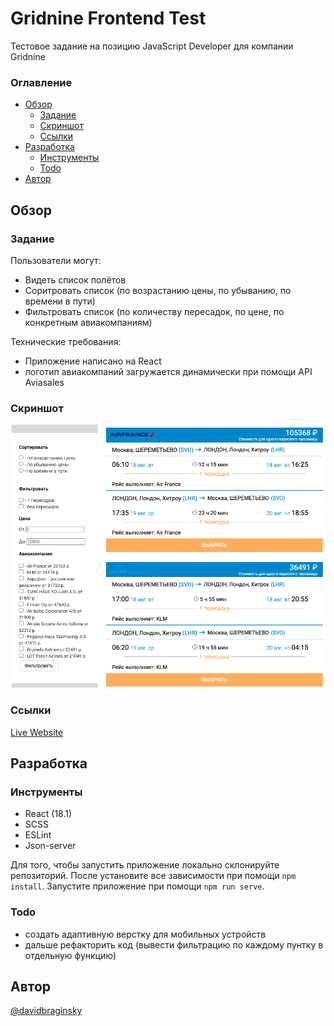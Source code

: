 # Gridnine Frontend Test

Тестовое задание на позицию JavaScript Developer для компании Gridnine

### Оглавление

- [Обзор](#обзор)
  - [Задание](#задание)
  - [Скриншот](#скриншот)
  - [Ссылки](#ссылки)
- [Разработка](#разработка)
  - [Инструменты](#инструменты)
  - [Todo](#todo)
- [Автор](#автор)

## Обзор

### Задание

Пользователи могут:

- Видеть список полётов
- Соритровать список (по возрастанию цены, по убыванию, по времени в пути)
- Фильтровать список (по количеству пересадок, по цене, по конкретным авиакомпаниям)

Технические требования:

- Приложение написано на React
- логотип авиакомпаний загружается динамически при помощи API Aviasales

### Скриншот

![Screenshot of app](./src/assets/gridnine_screenshot.png)

### Ссылки

[Live Website](https://davidbraginsky.github.io/gridnine_frontend_test/)

## Разработка

### Инструменты

- React (18.1)
- SCSS
- ESLint
- Json-server

Для того, чтобы запустить приложение локально склонируйте репозиторий. После установите все зависимости при помощи `npm install`. Запустите приложение при помощи `npm run serve`.

### Todo

- создать адаптивную верстку для мобильных устройств
- дальше рефакторить код (вывести фильтрацию по каждому пунтку в отдельную функцию)

## Автор

[@davidbraginsky](https://github.com/davidbraginsky)
